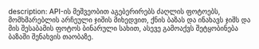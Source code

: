description: API-ის მეშვეობით აგებერირებს ძაღლის ფოტოებს, მომხმარებლის არჩეული ჯიშის მიხედვით, ქნის ბაზას და ინახავს ჯიშს და მის შესაბამის ფოტოს ბინარული სახით, ასევე გამოაქვს შეტყობინება ბაზაში შენახვის თაობაზე.
